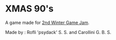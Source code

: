 # XMAS 90's

A game made for [2nd Winter Game Jam](https://itch.io/jam/2nd-winter-game-jam).

Made by : Rofli 'psydack' S. S. and Carollini G. B. S.